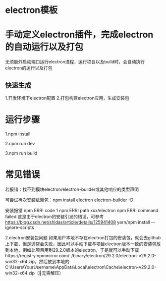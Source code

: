 # electron模板

# 手动定义electron插件，完成electron的自动运行以及打包
 无须额外启动端口运行electron进程，运行项目以及build时，会自动执行electron的运行以及打包
## 快速生成
1.开发环境下electron配置
2.打包构建electron应用，生成安装包

# 运行步骤
1.npm install

2.npm run dev 

3.npm run build

# 常见错误
若报错：找不到模块electron/electron-builder或其他响应的类型声明

可尝试再次安装依赖包：npm install electron electron-builder -D

安装报错
npm ERR! code 1
npm ERR! path xxx/electron
npm ERR! command failed
这是由于electron的安装引发的错误，可参考
https://blog.csdn.net/shidas/article/details/125941408
 yarn/npm   install --ignore-scripts

2.electron安装包问题
如果用户本地不存在electron打包的安装包，就会去github上下载，但是通常会失败，因此可以手动下载与项目electron版本一致的安装包放到本地，例如此项目用到29.2.0版本的electron，于是就可以手动下载https://registry.npmmirror.com/-/binary/electron/29.2.0/electron-v29.2.0-win32-x64.zip，然后放到本地的C:\Users\YourUsername\AppData\Local\electron\Cache\electron-v29.2.0-win32-x64.zip（🔴无需解压）
